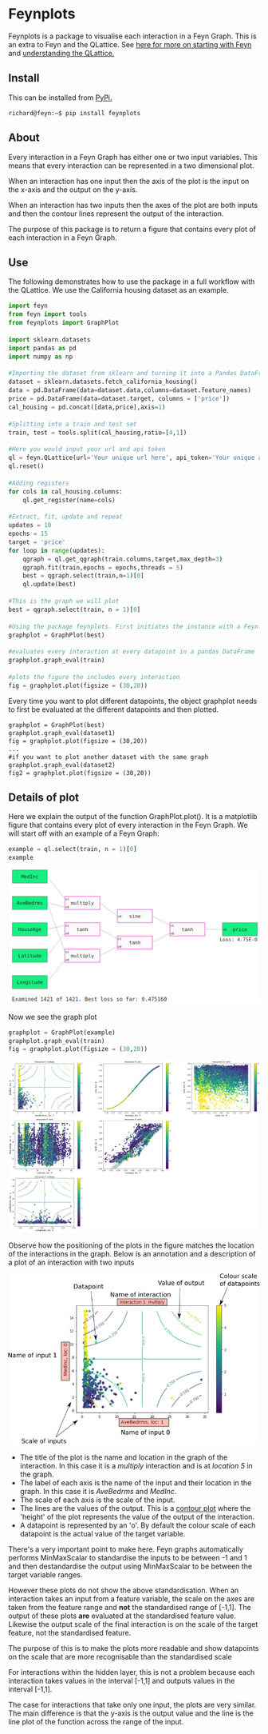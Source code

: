# Feynplots
Feynplots is a package to visualise each interaction in a Feyn Graph. This is an extra to Feyn and the QLattice. See [here for more on starting with Feyn](https://docs.abzu.ai/docs/guides/quick_start.html) and [understanding the QLattice.](https://docs.abzu.ai/docs/guides/qlattice.html)

## Install
This can be installed from [PyPi.](https://pypi.org/project/feynplots/)
```
richard@feyn:~$ pip install feynplots
```


## About
Every interaction in a Feyn Graph has either one or two input variables. This means that every interaction can be represented in a two dimensional plot.

When an interaction has one input then the axis of the plot is the input on the x-axis and the output on the y-axis.

When an interaction has two inputs then the axes of the plot are both inputs and then the contour lines represent the output of the interaction.

The purpose of this package is to return a figure that contains every plot of each interaction in a Feyn Graph.

## Use
The following demonstrates how to use the package in a full workflow with the QLattice. We use the California housing dataset as an example.
```python
import feyn
from feyn import tools
from feynplots import GraphPlot

import sklearn.datasets
import pandas as pd
import numpy as np

#Importing the dataset from sklearn and turning it into a Pandas DataFrame
dataset = sklearn.datasets.fetch_california_housing()
data = pd.DataFrame(data=dataset.data,columns=dataset.feature_names)
price = pd.DataFrame(data=dataset.target, columns = ['price'])
cal_housing = pd.concat([data,price],axis=1)

#Splitting into a train and test set
train, test = tools.split(cal_housing,ratio=[4,1])

#Here you would input your url and api token
ql = feyn.QLattice(url='Your unique url here', api_token='Your unique api token here')
ql.reset()

#Adding registers
for cols in cal_housing.columns:
    ql.get_register(name=cols)
    
#Extract, fit, update and repeat
updates = 10
epochs = 15
target = 'price'
for loop in range(updates):
    qgraph = ql.get_qgraph(train.columns,target,max_depth=3)
    qgraph.fit(train,epochs = epochs,threads = 5)
    best = qgraph.select(train,n=1)[0]
    ql.update(best)
    
#This is the graph we will plot
best = qgraph.select(train, n = 1)[0]

#Using the package feynplots. First initiates the instance with a Feyn graph
graphplot = GraphPlot(best) 

#evaluates every interaction at every datapoint in a pandas DataFrame
graphplot.graph_eval(train)

#plots the figure the includes every interaction
fig = graphplot.plot(figsize = (30,20)) 
```
Every time you want to plot different datapoints, the object graphplot needs to first be evaluated at the different datapoints and then plotted.
```
graphplot = GraphPlot(best) 
graphplot.graph_eval(dataset1)
fig = graphplot.plot(figsize = (30,20))
...
#if you want to plot another dataset with the same graph
graphplot.graph_eval(dataset2)
fig2 = graphplot.plot(figsize = (30,20))
```
## Details of plot
Here we explain the output of the function GraphPlot.plot(). It is a matplotlib figure that contains every plot of every interaction in the Feyn Graph. We will start off with an example of a Feyn Graph: 

```python
example = ql.select(train, n = 1)[0]
example
```
![Example graph](calhousinggraph1.png) 

Now we see the graph plot
```python
graphplot = GraphPlot(example)
graphplot.graph_eval(train)
fig = graphplot.plot(figsize = (30,20)) 
```
![Example plot](calhousinggraphplot.png) 

Observe how the positioning of the plots in the figure matches the location of the interactions in the graph. Below is an annotation and a description of a plot of an interaction with two inputs

![Annotated plot](interactionplot1.png) 

* The title of the plot is the name and location in the graph of the interaction. In this case it is a *multiply* interaction and is at *location 5* in the graph.
* The label of each axis is the name of the input and their location in the graph. In this case it is *AveBedrms* and *MedInc*.
* The scale of each axis is the scale of the input.
* The lines are the values of the output. This is a [contour plot](https://en.wikipedia.org/wiki/Contour_line) where the 'height' of the plot represents the value of the output of the interaction.
* A datapoint is represented by an 'o'. By default the colour scale of each datapoint is the actual value of the target variable.

There's a very important point to make here. Feyn graphs automatically performs MinMaxScalar to standardise the inputs to be between -1 and 1 and then destandardise the output using MinMaxScalar to be between the target variable ranges.

However these plots do not show the above standardisation. When an interaction takes an input from a feature variable, the scale on the axes are taken from the feature range and **not** the standardised range of [-1,1]. The output of these plots **are** evaluated at the standardised feature value. Likewise the output scale of the final interaction is on the scale of the target feature, not the standardised feature.

The purpose of this is to make the plots more readable and show datapoints on the scale that are more recognisable than the standardised scale

For interactions within the hidden layer, this is not a problem because each interaction takes values in the interval [-1,1] and outputs values in the interval [-1,1].

The case for interactions that take only one input, the plots are very similar. The main difference is that the y-axis is the output value and the line is the line plot of the function across the range of the input.
